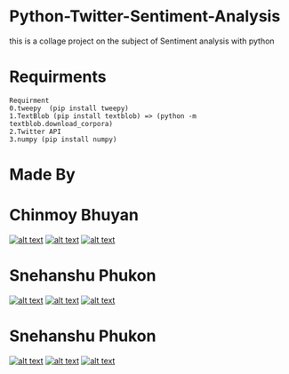 # Python-Twitter-Sentiment-Analysis
this is a collage project on the subject of Sentiment analysis with python

# Requirments
~~~
Requirment
0.tweepy  (pip install tweepy)
1.TextBlob (pip install textblob) => (python -m textblob.download_corpora)
2.Twitter API 
3.numpy (pip install numpy)
~~~


# Made By 


Chinmoy Bhuyan
================
<!-- Please don't remove this: Grab your social icons from https://github.com/carlsednaoui/gitsocial -->

<!-- display the social media buttons in your README -->

[![alt text][1.1]][1]
[![alt text][2.1]][2]
[![alt text][6.1]][6]


<!-- links to social media icons -->
<!-- no need to change these -->

<!-- icons with padding -->

[1.1]: http://i.imgur.com/tXSoThF.png (twitter icon with padding)
[2.1]: http://i.imgur.com/P3YfQoD.png (facebook icon with padding)
[6.1]: http://i.imgur.com/0o48UoR.png (github icon with padding)

<!-- icons without padding -->

[1.2]: http://i.imgur.com/wWzX9uB.png (twitter icon without padding)
[2.2]: http://i.imgur.com/fep1WsG.png (facebook icon without padding)
[6.2]: http://i.imgur.com/9I6NRUm.png (github icon without padding)


<!-- links to your social media accounts -->
<!-- update these accordingly -->

[1]: https://twitter.com/ChinmoyBhuyan13
[2]: https://www.facebook.com/chinmoy.bhuyan.39
[6]: https://github.com/hyndex

<!-- Please don't remove this: Grab your social icons from https://github.com/carlsednaoui/gitsocial -->


Snehanshu Phukon
================
<!-- Please don't remove this: Grab your social icons from https://github.com/carlsednaoui/gitsocial -->

<!-- display the social media buttons in your README -->

[![alt text][1.1]][11]
[![alt text][2.1]][22]
[![alt text][6.1]][66]


<!-- links to your social media accounts -->
<!-- update these accordingly -->

[11]: https://twitter.com/p_snehanshu
[22]: https://www.facebook.com/pSnehanshu
[66]: https://github.com/pSnehanshu

<!-- Please don't remove this: Grab your social icons from https://github.com/carlsednaoui/gitsocial -->



Snehanshu Phukon
================
<!-- Please don't remove this: Grab your social icons from https://github.com/carlsednaoui/gitsocial -->

<!-- display the social media buttons in your README -->

[![alt text][1.1]][111]
[![alt text][2.1]][222]
[![alt text][6.1]][666]


<!-- links to your social media accounts -->
<!-- update these accordingly -->

[111]: https://twitter.com/JYOTISMANGOSWA2
[222]: https://www.facebook.com/profile.php?id=100007762543602
[666]: https://github.com/Jyotisman290

<!-- Please don't remove this: Grab your social icons from https://github.com/carlsednaoui/gitsocial -->
